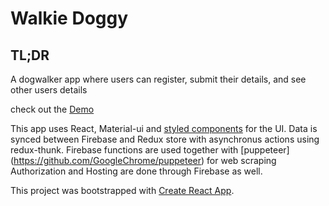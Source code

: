 # Walkie Doggy
## TL;DR
A dogwalker app where users can 
register, 
submit their details, 
and see other users details

check out the [Demo](https://dog-walker-map-1539001346416.firebaseapp.com/)


This app uses React, Material-ui and [styled components](https://github.com/styled-components/styled-components) for the UI.
Data is synced between Firebase and Redux store with asynchronus actions using redux-thunk.
Firebase functions are used together with [puppeteer] (https://github.com/GoogleChrome/puppeteer)
for web scraping
Authorization and Hosting are done through Firebase as well.

This project was bootstrapped with [Create React App](https://github.com/facebookincubator/create-react-app).

